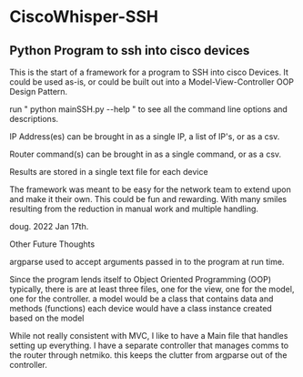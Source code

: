 # CiscoWhisper-SSH
Python Program to ssh into cisco devices
--------------------
This is the start of a framework for a program to SSH into cisco Devices.
It could be used as-is, or could be built out into a Model-View-Controller OOP Design Pattern.

run " python mainSSH.py --help " to see all the command line options and descriptions.

IP Address(es) can be brought in as a single IP, a list of IP's, or as a csv.

Router command(s) can be brought in as a single command, or as a csv.

Results are stored in a single text file for each device

The framework was meant to be easy for the network team to extend upon and make it their own.
This could be fun and rewarding. With many smiles resulting from the reduction in manual work and multiple handling.

doug. 2022 Jan 17th.

Other Future Thoughts

argparse used to accept arguments passed in to the program at run time.
    
Since the program lends itself to Object Oriented Programming (OOP)
  typically, there is are at least three files, one for the view, one for the model, one for the controller.
  a model would be a class that contains data and methods (functions)
  each device would have a class instance created based on the model 
  
While not really consistent with MVC, I like to have a Main file that handles setting up everything.
  I have a separate controller that manages comms to the router through netmiko.
  this keeps the clutter from argparse out of the controller.
  

